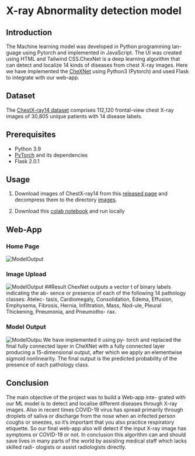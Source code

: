 # X-ray Abnormality detection model
## Introduction 
The Machine learning model was developed in Python programming lan- guage using Pytorch and implemented in JavaScript. The UI was created using HTML and Tailwind CSS.ChexNet is a deep learning algorithm that can detect and localize 14 kinds of diseases from chest X-ray images. 
Here we have implemented the [CheXNet](https://stanfordmlgroup.github.io/projects/chexnet/) using Python3 (Pytorch) and used Flask to integrate with our web-app.



## Dataset

The [ChestX-ray14 dataset](https://www.kaggle.com/nih-chest-xrays/datae) comprises 112,120 frontal-view chest X-ray images of 30,805 unique patients with 14 disease labels. 

## Prerequisites

- Python 3.9
- [PyTorch](http://pytorch.org/) and its dependencies
- Flask 2.0.1

## Usage

1. Download images of ChestX-ray14 from this [released page](https://nihcc.app.box.com/v/ChestXray-NIHCC) and decompress them to the directory [images](./ChestX-ray14/images).

2. Download this [colab notebook](https://github.com/ravijyoti3/mini-project/blob/main/web_mini_project.ipynb) and run locally 

## Web-App

### Home Page 
![ModelOutput](https://github.com/ravijyoti3/mini-project/blob/main/Images/homepage.jpeg)

### Image Upload
![ModelOutput](https://github.com/ravijyoti3/mini-project/blob/main/Images/upload.jpeg)
##Result
ChexNet outputs a vector t of binary labels indicating the ab- sence or presence of each of the following 14 pathology classes: Atelec- tasis, Cardiomegaly, Consolidation, Edema, Effusion, Emphysema, Fibrosis, Hernia, Infiltration, Mass, Nod-ule, Pleural Thickening, Pneumonia, and Pneumotho- rax. 

### Model Output 
![ModelOutpu](https://github.com/ravijyoti3/mini-project/blob/main/Images/Model%20output.png)
We have implemented it using py- torch and replaced the final fully connected layer in CheXNet with a fully connected layer producing a 15-dimensional output, after which we apply an elementwise sigmoid nonlinearity. The final output is the predicted probability of the presence of each pathology class.

## Conclusion 

The main objective of the project was to build a Web-app inte- grated with our ML model is to detect and localise different diseases through X-ray images.
Also in recent times COVID-19 virus has spread primarily through droplets of saliva or discharge from the nose when an infected person coughs or sneezes, so it’s important that you also practice respiratory etiquette. So our final web-app also will detect if the input X-ray image has symptoms or COVID-19 or not.
In conclusion this algorithm can and should save lives in many parts of the world by assisting medical staff which lacks skilled radi- ologists or assist radiologists directly.
